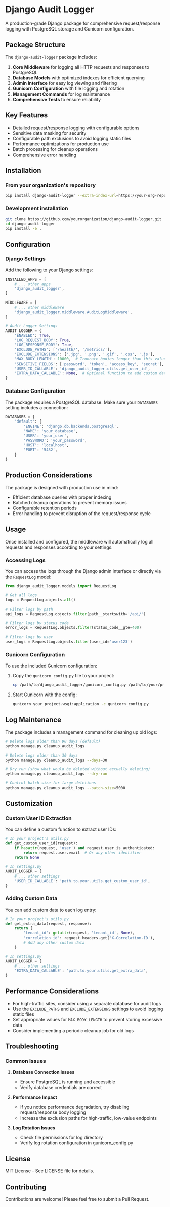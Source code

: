 # Django Audit Logger

A production-grade Django package for comprehensive request/response logging with PostgreSQL storage and Gunicorn configuration.

## Package Structure

The `django-audit-logger` package includes:

1. **Core Middleware** for logging all HTTP requests and responses to PostgreSQL
2. **Database Models** with optimized indexes for efficient querying
3. **Admin Interface** for easy log viewing and filtering
4. **Gunicorn Configuration** with file logging and rotation
5. **Management Commands** for log maintenance
6. **Comprehensive Tests** to ensure reliability

## Key Features

- Detailed request/response logging with configurable options
- Sensitive data masking for security
- Configurable path exclusions to avoid logging static files
- Performance optimizations for production use
- Batch processing for cleanup operations
- Comprehensive error handling

## Installation

### From your organization's repository

```bash
pip install django-audit-logger --extra-index-url=https://your-org-repo-url/simple/
```

### Development installation

```bash
git clone https://github.com/yourorganization/django-audit-logger.git
cd django-audit-logger
pip install -e .
```

## Configuration

### Django Settings

Add the following to your Django settings:

```python
INSTALLED_APPS = [
    # ... other apps
    'django_audit_logger',
]

MIDDLEWARE = [
    # ... other middleware
    'django_audit_logger.middleware.AuditLogMiddleware',
]

# Audit Logger Settings
AUDIT_LOGGER = {
    'ENABLED': True,
    'LOG_REQUEST_BODY': True,
    'LOG_RESPONSE_BODY': True,
    'EXCLUDE_PATHS': ['/health/', '/metrics/'],
    'EXCLUDE_EXTENSIONS': ['.jpg', '.png', '.gif', '.css', '.js'],
    'MAX_BODY_LENGTH': 10000,  # Truncate bodies longer than this value
    'SENSITIVE_FIELDS': ['password', 'token', 'access_key', 'secret'],
    'USER_ID_CALLABLE': 'django_audit_logger.utils.get_user_id',
    'EXTRA_DATA_CALLABLE': None,  # Optional function to add custom data
}
```

### Database Configuration

The package requires a PostgreSQL database. Make sure your `DATABASES` setting includes a connection:

```python
DATABASES = {
    'default': {
        'ENGINE': 'django.db.backends.postgresql',
        'NAME': 'your_database',
        'USER': 'your_user',
        'PASSWORD': 'your_password',
        'HOST': 'localhost',
        'PORT': '5432',
    }
}
```

## Production Considerations

The package is designed with production use in mind:
- Efficient database queries with proper indexing
- Batched cleanup operations to prevent memory issues
- Configurable retention periods
- Error handling to prevent disruption of the request/response cycle

## Usage

Once installed and configured, the middleware will automatically log all requests and responses according to your settings.

### Accessing Logs

You can access the logs through the Django admin interface or directly via the `RequestLog` model:

```python
from django_audit_logger.models import RequestLog

# Get all logs
logs = RequestLog.objects.all()

# Filter logs by path
api_logs = RequestLog.objects.filter(path__startswith='/api/')

# Filter logs by status code
error_logs = RequestLog.objects.filter(status_code__gte=400)

# Filter logs by user
user_logs = RequestLog.objects.filter(user_id='user123')
```

### Gunicorn Configuration

To use the included Gunicorn configuration:

1. Copy the `gunicorn_config.py` file to your project:
   ```bash
   cp /path/to/django_audit_logger/gunicorn_config.py /path/to/your/project/
   ```

2. Start Gunicorn with the config:
   ```bash
   gunicorn your_project.wsgi:application -c gunicorn_config.py
   ```

## Log Maintenance

The package includes a management command for cleaning up old logs:

```bash
# Delete logs older than 90 days (default)
python manage.py cleanup_audit_logs

# Delete logs older than 30 days
python manage.py cleanup_audit_logs --days=30

# Dry run (show what would be deleted without actually deleting)
python manage.py cleanup_audit_logs --dry-run

# Control batch size for large deletions
python manage.py cleanup_audit_logs --batch-size=5000
```

## Customization

### Custom User ID Extraction

You can define a custom function to extract user IDs:

```python
# In your project's utils.py
def get_custom_user_id(request):
    if hasattr(request, 'user') and request.user.is_authenticated:
        return request.user.email  # Or any other identifier
    return None

# In settings.py
AUDIT_LOGGER = {
    # ... other settings
    'USER_ID_CALLABLE': 'path.to.your.utils.get_custom_user_id',
}
```

### Adding Custom Data

You can add custom data to each log entry:

```python
# In your project's utils.py
def get_extra_data(request, response):
    return {
        'tenant_id': getattr(request, 'tenant_id', None),
        'correlation_id': request.headers.get('X-Correlation-ID'),
        # Add any other custom data
    }

# In settings.py
AUDIT_LOGGER = {
    # ... other settings
    'EXTRA_DATA_CALLABLE': 'path.to.your.utils.get_extra_data',
}
```

## Performance Considerations

- For high-traffic sites, consider using a separate database for audit logs
- Use the `EXCLUDE_PATHS` and `EXCLUDE_EXTENSIONS` settings to avoid logging static files
- Set appropriate values for `MAX_BODY_LENGTH` to prevent storing excessive data
- Consider implementing a periodic cleanup job for old logs

## Troubleshooting

### Common Issues

1. **Database Connection Issues**
   - Ensure PostgreSQL is running and accessible
   - Verify database credentials are correct

2. **Performance Impact**
   - If you notice performance degradation, try disabling request/response body logging
   - Increase the exclusion paths for high-traffic, low-value endpoints

3. **Log Rotation Issues**
   - Check file permissions for log directory
   - Verify log rotation configuration in gunicorn_config.py

## License

MIT License - See LICENSE file for details.

## Contributing

Contributions are welcome! Please feel free to submit a Pull Request.
